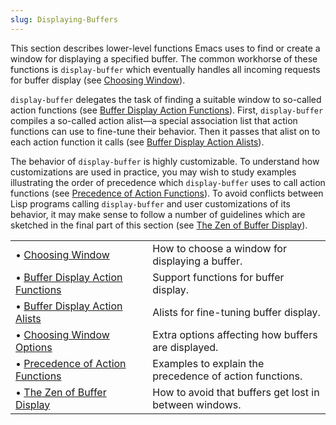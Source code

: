 ```yaml
---
slug: Displaying-Buffers
---
```


This section describes lower-level functions Emacs uses to find or create a window for displaying a specified buffer. The common workhorse of these functions is `display-buffer` which eventually handles all incoming requests for buffer display (see [Choosing Window](Choosing-Window)).

`display-buffer` delegates the task of finding a suitable window to so-called action functions (see [Buffer Display Action Functions](Buffer-Display-Action-Functions)). First, `display-buffer` compiles a so-called action alist—a special association list that action functions can use to fine-tune their behavior. Then it passes that alist on to each action function it calls (see [Buffer Display Action Alists](Buffer-Display-Action-Alists)).

The behavior of `display-buffer` is highly customizable. To understand how customizations are used in practice, you may wish to study examples illustrating the order of precedence which `display-buffer` uses to call action functions (see [Precedence of Action Functions](Precedence-of-Action-Functions)). To avoid conflicts between Lisp programs calling `display-buffer` and user customizations of its behavior, it may make sense to follow a number of guidelines which are sketched in the final part of this section (see [The Zen of Buffer Display](The-Zen-of-Buffer-Display)).

|                                                                      |    |                                                         |
| :------------------------------------------------------------------- | -- | :------------------------------------------------------ |
| • [Choosing Window](Choosing-Window)                                 |    | How to choose a window for displaying a buffer.         |
| • [Buffer Display Action Functions](Buffer-Display-Action-Functions) |    | Support functions for buffer display.                   |
| • [Buffer Display Action Alists](Buffer-Display-Action-Alists)       |    | Alists for fine-tuning buffer display.                  |
| • [Choosing Window Options](Choosing-Window-Options)                 |    | Extra options affecting how buffers are displayed.      |
| • [Precedence of Action Functions](Precedence-of-Action-Functions)   |    | Examples to explain the precedence of action functions. |
| • [The Zen of Buffer Display](The-Zen-of-Buffer-Display)             |    | How to avoid that buffers get lost in between windows.  |
